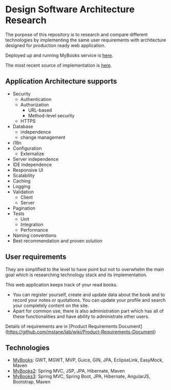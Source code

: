 # Design Software Architecture Research #


The purpose of this repository is to research and compare different technologies by implementing the same user requirements with architecture designed for production ready web application.

Deployed up and running MyBooks service is [here](https://mybookscloud.herokuapp.com/).

The most recent source of implementation is [here](https://github.com/mstane/lab/tree/master/mybooks3).

## Application Architecture supports ##

 - Security
   - Authentication
   - Authorization
     - URL-based
     - Method-level security
   - HTTPS
 - Database 
   - independence
   - change management
 - i18n
 - Configuration
   - Externalize
 - Server independence
 - IDE independence
 - Responsive UI
 - Scalability
 - Caching
 - Logging
 - Validation
   - Client
   - Server
 - Pagination
 - Tests
   - Unit
   - Integration
   - Performance
 - Naming conventions
 - Best recommendation and proven solution


## User requirements ##
 
They are simplified to the level to have point but not to overwhelm the main goal which is researching technology stack and its implementation.

This web application keeps track of your read books. 
 - You can register yourself, create and update data about the book and to record your notes or quotations. You can update your profile and search your completely content on the site.
 - Apart for common use, there is also administration part which has all of these functionalities and have ability to administrate other users.

Details of requirements are in [Product Requirements Document] (https://github.com/mstane/lab/wiki/Product-Requirements-Document)

## Technologies ##

 - [MyBooks](https://github.com/mstane/lab/tree/master/mybooks): GWT, MGWT, MVP, Guice, GIN, JPA, EclipseLink, EasyMock, Maven
 - [MyBooks2](https://github.com/mstane/lab/tree/master/mybooks2): Spring MVC, JSP, JPA, Hibernate, Maven
 - [MyBooks3](https://github.com/mstane/lab/tree/master/mybooks3): Spring MVC, Spring Boot, JPA, Hibernate, AngularJS, Bootstrap, Maven


 